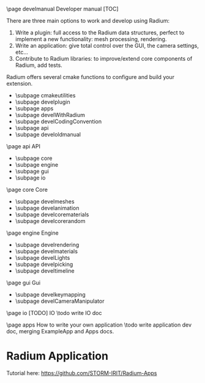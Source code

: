 \page develmanual Developer manual
[TOC]

There are three main options to work and develop using Radium:

1. Write a plugin: full access to the Radium data structures, perfect to implement a new functionality: mesh processing, rendering.
2. Write an application: give total control over the GUI, the camera settings, etc...
3. Contribute to Radium libraries: to improve/extend core components of Radium, add tests.

Radium offers several cmake functions to configure and build your extension.

- \subpage cmakeutilities
- \subpage develplugin
- \subpage apps
- \subpage develWithRadium
- \subpage develCodingConvention
- \subpage api
- \subpage develoldmanual

\page api API

- \subpage core
- \subpage engine
- \subpage gui
- \subpage io

\page core Core

- \subpage develmeshes
- \subpage develanimation
- \subpage develcorematerials
- \subpage develcorerandom

\page engine Engine

- \subpage develrendering
- \subpage develmaterials
- \subpage develLights
- \subpage develpicking
- \subpage develtimeline

\page gui Gui

- \subpage develkeymapping
- \subpage develCameraManipulator

\page io [TODO] IO
\todo write IO doc

\page apps How to write your own application
\todo write application dev doc, merging ExampleApp and Apps docs.

# Radium Application

Tutorial here: <https://github.com/STORM-IRIT/Radium-Apps>
